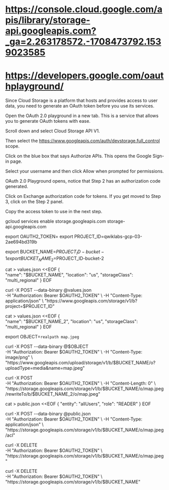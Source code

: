 # https://console.cloud.google.com/apis/library/storage-api.googleapis.com?_ga=2.263178572.-1708473792.1539023585
# https://developers.google.com/oauthplayground/
Since Cloud Storage is a platform that hosts and provides access to user data, you need to generate an OAuth token before you use its services.

Open the OAuth 2.0 playground in a new tab. This is a service that allows you to generate OAuth tokens with ease.

Scroll down and select Cloud Storage API V1.

Then select the https://www.googleapis.com/auth/devstorage.full_control scope.

Click on the blue box that says Authorize APIs. This opens the Google Sign-in page.

Select your username and then click Allow when prompted for permissions.

OAuth 2.0 Playground opens, notice that Step 2 has an authorization code generated.

Click on Exchange authorization code for tokens. If you get moved to Step 3, click on the Step 2 panel.

Copy the access token to use in the next step.

gcloud services enable storage.googleapis.com  storage-api.googleapis.com

export OAUTH2_TOKEN=
export PROJECT_ID=qwiklabs-gcp-03-2ae694bd319b

export BUCKET_NAME=$PROJECT_ID-bucket-1
export BUCKET_NAME_2=$PROJECT_ID-bucket-2

cat > values.json <<EOF
{  
   "name": "$BUCKET_NAME",
   "location": "us",
   "storageClass": "multi_regional"
}
EOF

curl -X POST --data-binary @values.json \
    -H "Authorization: Bearer $OAUTH2_TOKEN" \
    -H "Content-Type: application/json" \
    "https://www.googleapis.com/storage/v1/b?project=$PROJECT_ID"

cat > values.json <<EOF
{  
   "name": "$BUCKET_NAME_2",
   "location": "us",
   "storageClass": "multi_regional"
}
EOF

export OBJECT=`realpath map.jpeg`

curl -X POST --data-binary @$OBJECT \
    -H "Authorization: Bearer $OAUTH2_TOKEN" \
    -H "Content-Type: image/png" \
    "https://www.googleapis.com/upload/storage/v1/b/$BUCKET_NAME/o?uploadType=media&name=map.jpeg"


curl -X POST \
  -H "Authorization: Bearer $OAUTH2_TOKEN" \
  -H "Content-Length: 0" \
  "https://storage.googleapis.com/storage/v1/b/$BUCKET_NAME/o/map.jpeg/rewriteTo/b/$BUCKET_NAME_2/o/map.jpeg"


cat > public.json <<EOF
{
  "entity": "allUsers",
  "role": "READER"
}
EOF

curl -X POST --data-binary @public.json \
  -H "Authorization: Bearer $OAUTH2_TOKEN" \
  -H "Content-Type: application/json" \
  "https://storage.googleapis.com/storage/v1/b/$BUCKET_NAME/o/map.jpeg/acl"


curl -X DELETE \
  -H "Authorization: Bearer $OAUTH2_TOKEN" \
  "https://storage.googleapis.com/storage/v1/b/$BUCKET_NAME/o/map.jpeg"


curl -X DELETE \
  -H "Authorization: Bearer $OAUTH2_TOKEN" \
  "https://storage.googleapis.com/storage/v1/b/$BUCKET_NAME"